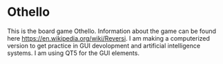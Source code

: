 # Othello
This is the board game Othello. Information about the game can be found here https://en.wikipedia.org/wiki/Reversi.
I am making a computerized version to get practice in GUI devolopment and artificial intelligence systems.
I am using QT5 for the GUI elements.
